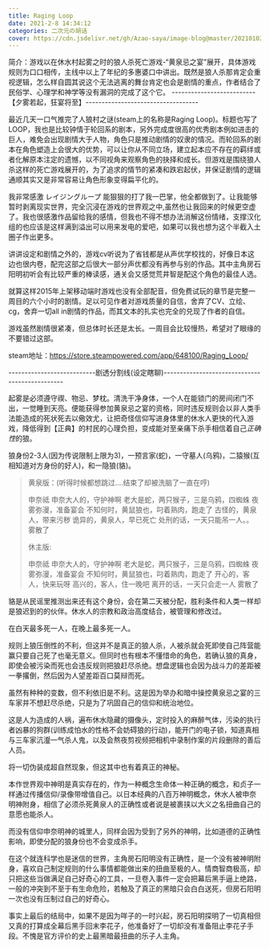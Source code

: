 ```yaml
---
title: Raging Loop
date: 2021-2-8 14:34:12 
categories: 二次元の胡话
cover: https://cdn.jsdelivr.net/gh/Azao-saya/image-blog@master/20210102/下载.3hb1ncxlb680.png
---
```


简介：游戏以在休水村起雾之时的狼人杀死亡游戏-“黄泉忌之宴”展开，具体游戏规则为口口相传，主线中以上了年纪的多惠婆口中讲出。既然是狼人杀那肯定会重视逻辑，怎么样自圆其说这个无法逃离的舞台肯定也会是剧情的重点，作者结合了 民俗学、心理学和神学等没有漏洞的完成了这个它。
--------------------------【夕雾若起，狂宴将至】-----------------------------------
<!--more-->
最近几天一口气推完了人狼村之谜(steam上的名称是Raging Loop)。标题也写了LOOP，我也是比较钟情于轮回系的剧本，另外完成度很高的优秀剧本例如进击的巨人，难免会出现剧情大于人物，角色只是推动剧情的奴隶的情况。而轮回系的剧本在角色塑造上会很大的优势，可以让你从不同立场，建立起本应不存在的羁绊或者化解原本注定的遗憾，以不同视角来观察角色的抉择和成长。但游戏是围绕狼人杀这样的死亡游戏展开的，为了追求的情节的紧凑和跌宕起伏，并保证剧情的逻辑通顺其实又是非常容易让角色形象变得扁平化的。

我非常感激 レイジングループ 能狠狠的打了我一巴掌，他全都做到了。让我能够暂时剥离现实世界，完全沉浸在游戏的世界观之中,虽然也让我回来的时候更空虚了。我也很感激作品留给我的感情，但我也不得不想办法消解这份情绪，支撑汉化组的也应该是这样满到溢出可以用来发电的爱吧，如果可以我也想为这个半截入土圈子作出更多。

讲讲设定和剧情之外的，游戏cv听说为了省钱都是从声优学校找的，好像日本这边也很内卷，配完这部之后很大一部分声优都没有再参与别的作品。其中主角房石阳明初听会有比较严重的棒读感，通关会又感觉荒井智是配这个角色的最佳人选。

就算这样2015年上架移动端时游戏也没有全部配音，但免费试玩的章节是完整一周目的六个小时的剧情。足以可见作者对游戏质量的自信，舍弃了CV、立绘、cg，舍弃一切all in剧情的作品，而其文本的扎实也完全的兑现了作者的自信。

游戏虽然剧情很紧凑，但总体时长还是太长。一周目会比较慢热，希望对了眼缘的不要错过这部。

steam地址：https://store.steampowered.com/app/648100/Raging_Loop/

---------------------------剧透分割线(设定瞎聊)-----------------------------------------------

起雾是必须遵守禊、物忌、梦枕。清洗干净身体，一个人在能锁门的房间闭门不出，一觉睡到天亮。便能获得参加黄泉忌之宴的资格，同时违反规则会以非人类手法能造成的死状死去以儆效尤，让把奇怪信仰写进身体里的休水人更快的代入游戏，降低得到【正典】的村民的心理负担，变成能对至亲痛下杀手相信着自己*正确性*的狼。

狼身份2-3人(因为传说限制上限为3)，一预言家(蛇)，一守墓人(乌鸦)，二猿猴(互相知道对方身份的好人)，和一隐狼(貉)。

> 黄泉版：(听得时候都想跳过....结束了却被洗脑了一直在哼)
>
> 申奈祗
> 申奈大人的，守护神啊
> 老大是蛇，两只猴子，三是乌鸦，四蜘蛛
> 夜雾弥漫，准备宴会
> 不知何时，黄鼠狼也，叼着熟肉，跑走了
> 古怪的，黄泉人，带来污秽
> 诡异的，黄泉人，早已死亡
> 处刑的话，一天只能吊一人。。
> 雾散了
>
> 休主版: 
>
> 申奈祗
> 申奈大人的，守护神啊
> 老大是蛇，两只猴子，三是乌鸦，四蜘蛛
> 夜雾弥漫，准备宴会
> 不知何时，黄鼠狼也，叼着熟肉，跑走了
> 开心的，客人，快来玩呀
> 高兴的，客人，住一晚吧
> 离开的话，一天只会走一人
> 雾散了

貉是从民谣里推测出来还有这个身份，会在第二天被分配，胜利条件和人类一样却是狼迟到的的伙伴。休水人的宗教和政治高度结合，被管理和修改过。

在白天最多死一人，在晚上最多死一人。

规则上狼压倒性的不利，但这并不是真正的狼人杀，人被杀就会死即使自己阵营能赢只要自己死了也毫无意义。但同时也有根本不懂惜命的角色，若确认狼的真身，即使会被污染而死也会违反规则把狼赶尽杀绝。想盘逻辑也会因为战斗力的差距被一拳撂倒，然后因为人望差距百口莫辩而死。

虽然有种种的变数，但不利依旧是不利。这是因为举办和暗中操控黄泉忌之宴的三车家并不想赶尽杀绝，只是为了巩固自己的信仰和统治地位。

这是人为造成的人祸，遍布休水隐藏的摄像头，定时投入的麻醉气体，污染的执行者凶暴的狗群(训练成怕水的性格不会妨碍狼的行动)，能开门的电子锁，知道真相与三车家沆瀣一气杀人鬼，以及会熬夜剪视频把相机中录制作案的片段删除的善后人员。

将一切伪装成超自然现象，但这其中也有着真正的神秘。

本作世界观中神明是真实存在的，作为一种概念生命体一种正确的概念，和贞子一样通过传播信仰/录像带增值自己。以日本经典的八百万神明概念，休水人被申奈明神附身，相信了必须杀死黄泉人的正确性或者说是被裹挟以大义之名扭曲自己的意愿也能杀人。

而没有信仰申奈明神的城里人，同样会因为受到了另外的神明，比如道德的正确性影响，即使分配的狼身份也不会变成杀手。

在这个就连科学也是迷信的世界，主角房石阳明没有正确性，是一个没有被神明附身，喜欢自己制定规则的什么事情都能做出来的扭曲至极的人。情商智商极高，却只把这些当做满足自己好奇心的工具，一旦卷入事件一定会把幕后黑手逼上绝路，一般的冲突到不至于有生命危险，若触及了真正的黑暗只会白白送死，但房石阳明一次也没有压制过自己的好奇心。

事实上最后的结局中，如果不是因为咩子的一时兴起，房石阳明探明了一切真相但又真的打算成全幕后黑手回末李花子，他准备好了一切却没有准备阻止李花子手段。不愧是官方评价的史上最黑暗最扭曲的乐子人主角。